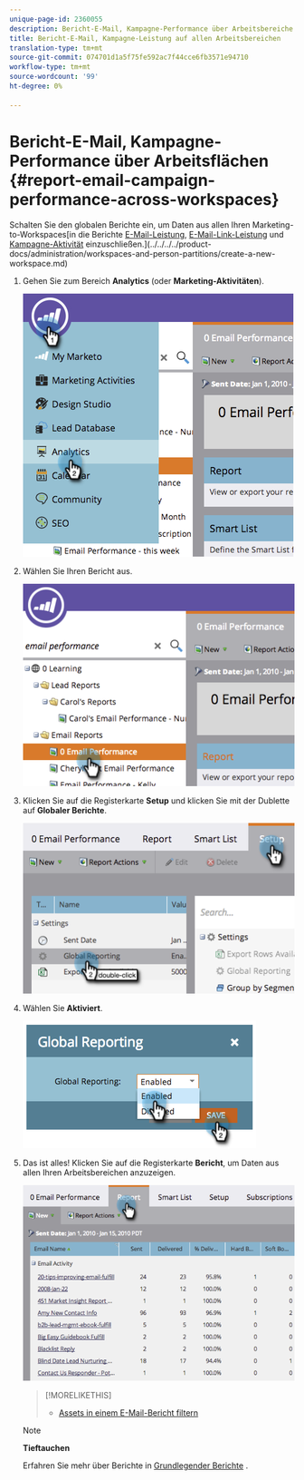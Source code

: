 ```yaml
---
unique-page-id: 2360055
description: Bericht-E-Mail, Kampagne-Performance über Arbeitsbereiche - Marketing-Dokumente - Produktdokumentation
title: Bericht-E-Mail, Kampagne-Leistung auf allen Arbeitsbereichen
translation-type: tm+mt
source-git-commit: 074701d1a5f75fe592ac7f44cce6fb3571e94710
workflow-type: tm+mt
source-wordcount: '99'
ht-degree: 0%

---
```



# Bericht-E-Mail, Kampagne-Performance über Arbeitsflächen {#report-email-campaign-performance-across-workspaces}

Schalten Sie den globalen Berichte ein, um Daten aus allen Ihren Marketing-to-Workspaces[in die Berichte [E-Mail-Leistung](../../../../product-docs/email-marketing/email-programs/email-program-data/email-performance-report.md), [E-Mail-Link-Leistung](../../../../product-docs/email-marketing/email-programs/email-program-data/email-link-performance-report.md) und [Kampagne-Aktivität](../../../../product-docs/reporting/basic-reporting/report-types/campaign-activity-report.md) einzuschließen.](../../../../product-docs/administration/workspaces-and-person-partitions/create-a-new-workspace.md)

1. Gehen Sie zum Bereich **Analytics** (oder **Marketing-Aktivitäten**).

   ![](assets/image2014-9-16-16-3a4-3a46.png)

1. Wählen Sie Ihren Bericht aus.

   ![](assets/image2014-9-16-16-3a4-3a51.png)

1. Klicken Sie auf die Registerkarte **Setup** und klicken Sie mit der Dublette auf **Globaler Berichte**.

   ![](assets/image2014-9-16-16-3a4-3a58.png)

1. Wählen Sie **Aktiviert**.

   ![](assets/image2014-9-16-16-3a5-3a4.png)

1. Das ist alles! Klicken Sie auf die Registerkarte **Bericht**, um Daten aus allen Ihren Arbeitsbereichen anzuzeigen.

   ![](assets/image2014-9-16-16-3a5-3a8.png)

   >[!MORELIKETHIS]
   >
   >
   >    
   >    
   >    * [Assets in einem E-Mail-Bericht filtern](filter-assets-in-an-email-report.md)


   >[!NOTE]
   >
   >**Tieftauchen**
   >
   >
   >Erfahren Sie mehr über Berichte in [Grundlegender Berichte](http://docs.marketo.com/display/docs/basic+reporting) .

